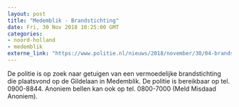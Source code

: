 ```yaml
---
layout: post
title: "Medemblik - Brandstichting"
date: Fri, 30 Nov 2018 10:25:00 GMT
categories: 
- noord-holland 
- medemblik 
externe_link: "https://www.politie.nl/nieuws/2018/november/30/04-brandstichting.html"
---
```


De politie is op zoek naar getuigen van een vermoedelijke brandstichting die plaatsvond op de Gildelaan in Medemblik. De politie is bereikbaar op tel. 0900-8844. Anoniem bellen kan ook op tel. 0800-7000 (Meld Misdaad Anoniem).
